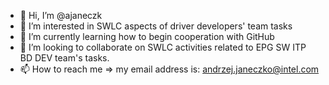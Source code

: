 - 👋 Hi, I’m @ajaneczk
- 👀 I’m interested in SWLC aspects of driver developers' team tasks
- 🌱 I’m currently learning how to begin cooperation with GitHub
- 💞️ I’m looking to collaborate on SWLC activities related to EPG SW ITP BD DEV team's tasks.
- 📫 How to reach me => my email address is: andrzej.janeczko@intel.com

<!---
ajaneczk/ajaneczk is a ✨ special ✨ repository because its `README.md` (this file) appears on your GitHub profile.
You can click the Preview link to take a look at your changes.
--->
